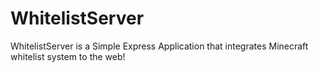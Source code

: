 # WhitelistServer
WhitelistServer is a Simple Express Application that integrates Minecraft whitelist system to the web!
